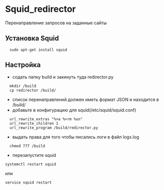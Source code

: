 # Squid_redirector
Перенаправление запросов на заданные сайты

## Установка Squid
```
  sudo apt-get install squid
```
## Настройка
- содать папку build и закинуть туда redirector.py
```
  mkdir /build
  cp redirector /build/
```
- список перенаправлений должен иметь формат JSON и находится в /build/
- добавьте в конфигурацию для squid(/etc/squid/squid.conf)
```
  url_rewrite_extras "%>a %>rm %un"
  url_rewrite_children 1
  url_rewrite_program /build/redirector.py
```
- выдать права для того чтобы писались логи в файл logs.log
```
  chmod 777 /build
```
- перезапустите squid
```
systemctl restart squid
```
   или
```
service squid restart
```
